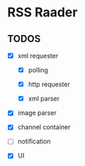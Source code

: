# RSS Raader


## TODOS


- [x] xml requester
    
    - [x] polling

    - [x] http requester

    - [x] xml parser 

- [x] image parser

- [x] channel container

- [ ] notification

- [x] UI